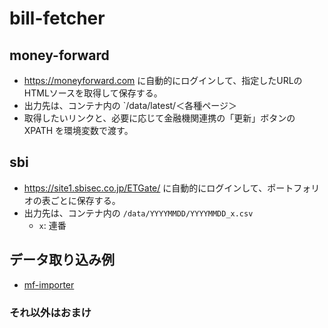 # bill-fetcher

## money-forward
- https://moneyforward.com に自動的にログインして、指定したURLのHTMLソースを取得して保存する。
- 出力先は、コンテナ内の `/data/latest/＜各種ページ＞
- 取得したいリンクと、必要に応じて金融機関連携の「更新」ボタンの XPATH を環境変数で渡す。

## sbi
- https://site1.sbisec.co.jp/ETGate/ に自動的にログインして、ポートフォリオの表ごとに保存する。
- 出力先は、コンテナ内の `/data/YYYYMMDD/YYYYMMDD_x.csv`
    - `x`: 連番

## データ取り込み例
- [mf-importer](https://github.com/azuki774/mf-importer)

### それ以外はおまけ
